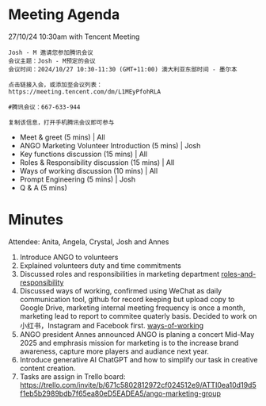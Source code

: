 # Meeting Agenda

27/10/24 10:30am with Tencent Meeting

```
Josh - M 邀请您参加腾讯会议
会议主题：Josh - M预定的会议
会议时间：2024/10/27 10:30-11:30 (GMT+11:00) 澳大利亚东部时间 - 墨尔本

点击链接入会，或添加至会议列表：
https://meeting.tencent.com/dm/L1MEyPfohRLA

#腾讯会议：667-633-944

复制该信息，打开手机腾讯会议即可参与
```

- Meet & greet (5 mins) | All 
- ANGO Marketing Volunteer Introduction (5 mins) | Josh
- Key functions discussion (15 mins) | All
- Roles & Responsibility discussion (15 mins) | All
- Ways of working discussion (10 mins) | All
- Prompt Engineering (5 mins) | Josh
- Q & A (5 mins)

# Minutes

Attendee: Anita, Angela, Crystal, Josh and Annes

1. Introduce ANGO to volunteers
2. Explained volunteers duty and time commitments
3. Discussed roles and responsibilities in marketing department
[roles-and-responsibility](./assets/roles-and-responsibilities.png)
4. Discussed ways of working, confirmed using WeChat as daily communication tool, github for record keeping but upload copy to Google Drive, marketing internal meeting frequency is once a month, marketing lead to report to commitee quaterly basis. Decided to work on 小红书，Instagram and Facebook first.
[ways-of-working](./assets/assets/ways-of-working.png)
6. ANGO president Annes announced ANGO is planing a concert Mid-May 2025 and emphrasis mission for marketing is to the increase brand awareness, capture more players and audiance next year.
7. Introduce generative AI ChatGPT and how to simplify our task in creative content creation.
8. Tasks are assign in Trello board: https://trello.com/invite/b/671c5802812972cf024512e9/ATTI0ea10d19d5f1eb5b2989bdb7f65ea80eD5EADEA5/ango-marketing-group


